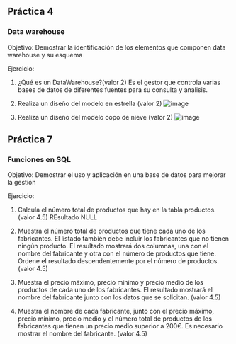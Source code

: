
## Práctica 4
### Data warehouse

Objetivo: Demostrar la identificación de los elementos que componen data warehouse y
su esquema

Ejercicio:

1. ¿Qué es un DataWarehouse?(valor 2)
Es el gestor que controla varias bases de datos de diferentes fuentes para su consulta y analisis.

2. Realiza un diseño del modelo en estrella (valor 2)
![image](https://user-images.githubusercontent.com/104279720/173191369-163b0271-3eac-41b3-b502-3377de2cf2d0.png)


3. Realiza un diseño del modelo copo de nieve (valor 2)
![image](https://user-images.githubusercontent.com/104279720/173191527-6ffd3882-05cb-4901-91a4-63fa4629f173.png)


## Práctica 7
### Funciones en SQL
Objetivo: Demostrar el uso y aplicación en una base de datos para mejorar la gestión

Ejercicio:

1. Calcula el número total de productos que hay en la tabla productos. (valor 4.5)
REsultado NULL

2. Muestra el número total de productos que tiene cada uno de los fabricantes. El listado
también debe incluir los fabricantes que no tienen ningún producto. El resultado
mostrará dos columnas, una con el nombre del fabricante y otra con el número de
productos que tiene. Ordene el resultado descendentemente por el número de
productos. (valor 4.5)



3. Muestra el precio máximo, precio mínimo y precio medio de los productos de cada
uno de los fabricantes. El resultado mostrará el nombre del fabricante junto con los
datos que se solicitan. (valor 4.5)

4. Muestra el nombre de cada fabricante, junto con el precio máximo, precio mínimo,
precio medio y el número total de productos de los fabricantes que tienen un precio
medio superior a 200€. Es necesario mostrar el nombre del fabricante. (valor 4.5)


